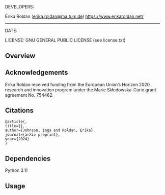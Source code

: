 ## 

DEVELOPERS:



Erika Roldan (erika.roldan@ma.tum.de)
https://www.erikaroldan.net/


*** 

DATE: 

LICENSE: GNU GENERAL PUBLIC LICENSE (see license.txt)

## Overview

## Acknowledgements

Erika Roldan received funding from the European Union’s Horizon 2020 
research and innovation program under the Marie Skłodowska-Curie grant agreement No. 754462.

## Citations


```
@article{,
title={},
author={Johnson, Inga and Roldan, Erika},
journal={arXiv preprint},
year={2024}
}
```

## Dependencies

Python 3.11

## Usage 

